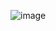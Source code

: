  ![image](https://github.com/BigBigOcean/FengHeCards/blob/master/%E6%B5%B7%E6%8A%A5%E5%9B%BE%E7%89%87/%E5%B0%B1%E8%BF%99%E4%B8%80%E5%88%BB%EF%BC%8C%E6%88%91%E5%B8%8C%E6%9C%9B%E4%B8%80%E8%A7%89%E9%86%92%E6%9D%A5%E6%98%AF%E5%9C%A8%E9%AB%98%E4%B8%AD%E8%AF%BE%E5%A0%82.jpg)
